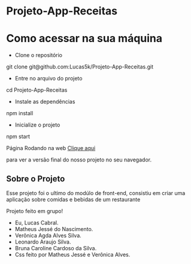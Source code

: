 # Projeto-App-Receitas

<h1>Como acessar na sua máquina</h1>

- Clone o repositório
<p>git clone git@github.com:Lucas5k/Projeto-App-Receitas.git

- Entre no arquivo do projeto
<p>cd Projeto-App-Receitas</p>

- Instale as dependências
<p>npm install</p>

- Inicialize o projeto
<p>npm start</p>

Página Rodando na web
<a href="https://projeto-app-receitas.vercel.app/">Clique aqui</a>
<p>para ver a versão final do nosso projeto no seu navegador.</p>

<h2>Sobre o Projeto</h2>
<p>Esse projeto foi o ultimo do modúlo de front-end, consistiu em criar uma aplicação
sobre comidas e bebidas de um restaurante</p>


Projeto feito em grupo!

- Eu, Lucas Cabral. 
- Matheus Jessé do Nascimento. 
- Verônica Agda Alves Silva. 
- Leonardo Araujo Silva. 
- Bruna Caroline Cardoso da Silva.
- Css feito por Matheus Jessé e Verônica Alves.
